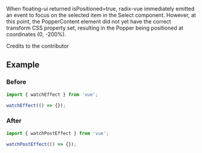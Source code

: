 When floating-ui returned isPositioned=true, radix-vue immediately emitted an event to focus on the selected item in the Select component. However, at this point, the PopperContent element did not yet have the correct transform CSS property set, resulting in the Popper being positioned at coordinates (0, -200%).

Credits to the contributor

## Example

### Before

```ts
import { watchEffect } from 'vue';

watchEffect(() => {});
```

### After

```ts
import { watchPostEffect } from 'vue';

watchPostEffect(() => {});
```

